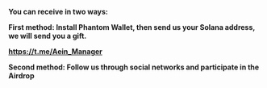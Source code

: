 **You can receive in two ways:**

**First method: Install Phantom Wallet, then send us your Solana address,
we will send you a gift.**

**https://t.me/Aein_Manager**

**Second method: Follow us through social networks and participate in the Airdrop**
